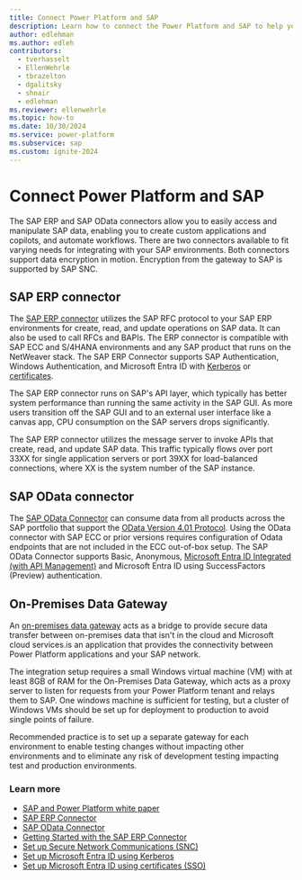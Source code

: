 ```yaml
---
title: Connect Power Platform and SAP
description: Learn how to connect the Power Platform and SAP to help you quickly build, extend, and deploy solutions that improve daily workflows that interact with SAP.
author: edlehman
ms.author: edleh
contributors: 
  - tverhasselt
  - EllenWehrle
  - tbrazelton
  - dgalitsky
  - shnair
  - edlehman
ms.reviewer: ellenwehrle
ms.topic: how-to
ms.date: 10/30/2024
ms.service: power-platform
ms.subservice: sap
ms.custom: ignite-2024
---
```


# Connect Power Platform and SAP

The SAP ERP and SAP OData connectors allow you to easily access and manipulate SAP data, enabling you to create custom applications and copilots, and automate workflows. There are two connectors available to fit varying needs for integrating with your SAP environments. Both connectors support data encryption in motion. Encryption from the gateway to SAP is supported by SAP SNC.

## SAP ERP connector

The [SAP ERP connector](/power-platform/sap/guides/getting-started-with-the-sap-erp-connector) utilizes the SAP RFC protocol to your SAP ERP environments for create, read, and update operations on SAP data. It can also be used to call RFCs and BAPIs. The ERP connector is compatible with SAP ECC and S/4HANA environments and any SAP product that runs on the NetWeaver stack. The SAP ERP Connector supports SAP Authentication, Windows Authentication, and Microsoft Entra ID with [Kerberos](/power-platform/sap/guides/set-up-microsoft-entra-id-with-kerberos) or [certificates](/power-platform/sap/guides/set-up-microsoft-entra-id-with-certificates).

The SAP ERP connector runs on SAP's API layer, which typically has better system performance than running the same activity in the SAP GUI. As more users transition off the SAP GUI and to an external user interface like a canvas app, CPU consumption on the SAP servers drops significantly.

The SAP ERP connector utilizes the message server to invoke APIs that create, read, and update SAP data. This traffic typically flows over port 33XX for single application servers or port 39XX for load-balanced connections, where XX is the system number of the SAP instance.

## SAP OData connector

The [SAP OData Connector](/power-platform/sap/guides/getting-started-with-the-SAP-OData-connector) can consume data from all products across the SAP portfolio that support the [OData Version 4.01 Protocol](https://docs.oasis-open.org/odata/odata/v4.01/odata-v4.01-part1-protocol.html). Using the OData connector with SAP ECC or prior versions requires configuration of Odata endpoints that are not included in the ECC out-of-box setup. The SAP OData Connector supports Basic, Anonymous, [Microsoft Entra ID Integrated (with API Management)](/power-platform/sap/guides/set-up-microsoft-entra-id-with-azure-apim-and-oauth) and Microsoft Entra ID using SuccessFactors (Preview) authentication.

## On-Premises Data Gateway

An [on-premises data gateway](/data-integration/gateway/service-gateway-onprem) acts as a bridge to provide secure data transfer between on-premises data that isn't in the cloud and Microsoft cloud services.is an application that provides the connectivity between Power Platform applications and your SAP network.

The integration setup requires a small Windows virtual machine (VM) with at least 8GB of RAM for the On-Premises Data Gateway, which acts as a proxy server to listen for requests from your Power Platform tenant and relays them to SAP. One windows machine is sufficient for testing, but a cluster of Windows VMs should be set up for deployment to production to avoid single points of failure.

Recommended practice is to set up a separate gateway for each environment to enable testing changes without impacting other environments and to eliminate any risk of development testing impacting test and production environments.

### Learn more

- [SAP and Power Platform white paper](https://go.microsoft.com/fwlink/?linkid=2294900)
- [SAP ERP Connector](/connectors/saperp/)
- [SAP OData Connector](/connectors/sapodata/)
- [Getting Started with the SAP ERP Connector](/power-platform/sap/guides/getting-started-with-the-sap-erp-connector)
- [Set up Secure Network Communications (SNC)](/power-platform/sap/guides/set-up-secure-network-communications)
- [Set up Microsoft Entra ID using Kerberos](/power-platform/sap/guides/set-up-microsoft-entra-id-with-kerberos)
- [Set up Microsoft Entra ID using certificates (SSO)](/power-platform/sap/guides/set-up-microsoft-entra-id-with-certificates)
